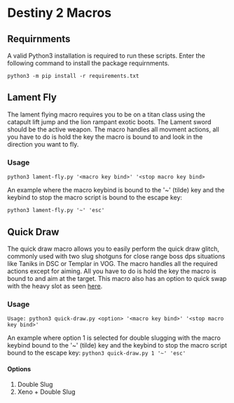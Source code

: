 # Destiny 2 Macros


## Requirnments

A valid Python3 installation is required to run these scripts. Enter the following command to install the package requirnments.

`python3 -m pip install -r requirements.txt`


## Lament Fly

The lament flying macro requires you to be on a titan class using the catapult lift jump and the lion rampant exotic boots. The Lament sword should be the active weapon. The macro handles all movment actions, all you have to do is hold the key the macro is bound to and look in the direction you want to fly.

### Usage
`python3 lament-fly.py '<macro key bind>' '<stop macro key bind>`

An example where the macro keybind is bound to the '~' (tilde) key and the keybind to stop the macro script is bound to the escape key: 

`python3 lament-fly.py '~' 'esc'`


## Quick Draw

The quick draw macro allows you to easily perform the quick draw glitch, commonly used with two slug shotguns for close range boss dps situations like Taniks in DSC or Templar in VOG. The macro handles all the required actions except for aiming. All you have to do is hold the key the macro is bound to and aim at the target. This macro also has an option to quick swap with the heavy slot as seen [here](https://www.youtube.com/watch?v=MikvUt78IH0).

### Usage
`Usage: python3 quick-draw.py <option> '<macro key bind>' '<stop macro key bind>'`

An example where option 1 is selected for double slugging with the macro keybind bound to the '~' (tilde) key and the keybind to stop the macro script bound to the escape key: `python3 quick-draw.py 1 '~' 'esc'`

#### Options
1. Double Slug
2.  Xeno + Double Slug


